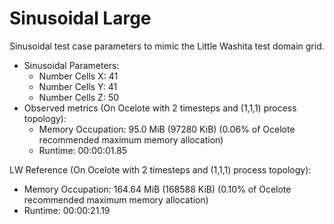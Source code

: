 # Sinusoidal Large
Sinusoidal test case parameters to mimic the Little Washita test domain grid.

* Sinusoidal Parameters:
  + Number Cells X: 41
  + Number Cells Y: 41
  + Number Cells Z: 50
* Observed metrics (On Ocelote with 2 timesteps and (1,1,1) process topology):
  + Memory Occupation: 95.0 MiB (97280 KiB) (0.06% of Ocelote recommended maximum memory allocation)
  + Runtime: 00:00:01.85

LW Reference (On Ocelote with 2 timesteps and (1,1,1) process topology):
+ Memory Occupation: 164.64 MiB (168588 KiB) (0.10% of Ocelote recommended maximum memory allocation)
+ Runtime: 00:00:21.19
